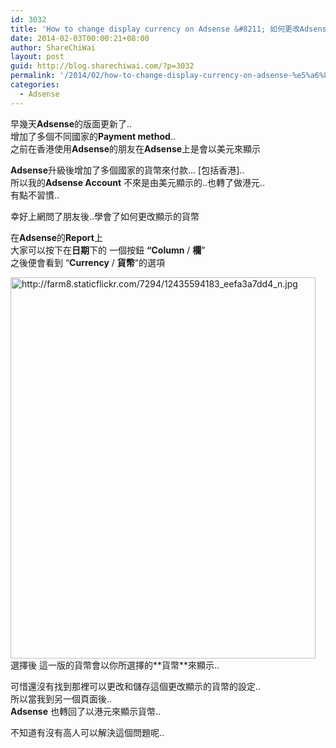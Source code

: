 ```yaml
---
id: 3032
title: 'How to change display currency on Adsense &#8211; 如何更改Adsense顯示的貨幣?'
date: 2014-02-03T00:00:21+08:00
author: ShareChiWai
layout: post
guid: http://blog.sharechiwai.com/?p=3032
permalink: '/2014/02/how-to-change-display-currency-on-adsense-%e5%a6%82%e4%bd%95%e6%9b%b4%e6%94%b9adsense%e9%a1%af%e7%a4%ba%e7%9a%84%e8%b2%a8%e5%b9%a3/'
categories:
  - Adsense
---
```

早幾天**Adsense**的版面更新了..  
增加了多個不同國家的**Payment method**..  
之前在香港使用**Adsense**的朋友在**Adsense**上是會以美元來顯示

**Adsense**升級後增加了多個國家的貨幣來付款&#8230; [包括香港]..  
所以我的**Adsense Account** 不來是由美元顯示的..也轉了做港元..  
有點不習慣..

幸好上網問了朋友後..學會了如何更改顯示的貨幣

在**Adsense**的**Report**上  
大家可以按下在**日期**下的 一個按鈕 **&#8220;Column** / **欄**&#8221;  
之後便會看到 &#8220;**Currency** / **貨幣**&#8220;的選項

<img class="alignnone" alt="http://farm8.staticflickr.com/7294/12435594183_eefa3a7dd4_n.jpg" src="https://i1.wp.com/farm8.staticflickr.com/7294/12435594183_eefa3a7dd4_z.jpg?resize=488%2C610" width="488" height="610" data-recalc-dims="1" />  
選擇後 這一版的貨幣會以你所選擇的**貨幣**來顯示..

可惜還沒有找到那裡可以更改和儲存這個更改顯示的貨幣的設定..  
所以當我到另一個頁面後..  
**Adsense** 也轉回了以港元來顯示貨幣..

不知道有沒有高人可以解決這個問題呢..